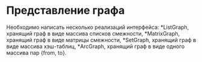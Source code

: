 # Представление графа
Необходимо написать несколько реализаций интерфейса:
*ListGraph, хранящий граф в виде массива списков смежности,
*MatrixGraph, хранящий граф в виде матрицы смежности,
*SetGraph, хранящий граф в виде массива хэш-таблиц,
*ArcGraph, хранящий граф в виде одного массива пар {from, to}.
